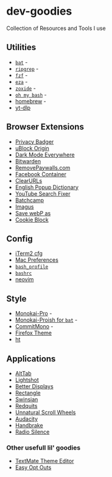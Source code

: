 # dev-goodies
Collection of Resources and Tools I use

## Utilities
* [`bat`]() - 
* [`ripgrep`]() - 
* [`fzf`]() - 
* [`eza`]() - 
* [`zoxide`]() - 
* [`oh my bash`]() - 
* [homebrew]() - 
* [yt-dlp]()

## Browser Extensions
* [Privacy Badger]()
* [uBlock Origin]()
* [Dark Mode Everywhere]()
* [Bitwarden]()
* [RemovePaywalls.com]()
* [Facebook Container]()
* [ClearURLs]()
* [English Popup Dictionary]()
* [YouTube Search Fixer]()
* [Batchcamp]()
* [Imagus]()
* [Save webP as]()
* [Cookie Block]()

## Config
* [iTerm2 cfg]()
* [Mac Preferences]() 
* [`bash_profile`]()
* [`bashrc`]()
* [neovim]()

## Style
* [Monokai-Pro]() - 
* [Monokai-Proish for `bat`]() - 
* [CommitMono]() - 
* [Firefox Theme]()
* [ht]()

## Applications
* [AltTab]()
* [Lightshot]()
* [Better Displays]()
* [Rectangle]()
* [Swinsian]()
* [Redquits]()
* [Unnatural Scroll Wheels]()
* [Audacity]()
* [Handbrake]()
* [Radio Silence]()

### Other usefull lil' goodies
* [TextMate Theme Editor](https://tmtheme-editor.glitch.me)
* [Easy Opt Outs]()